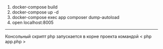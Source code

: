 1. docker-compose build
2. docker-compose up -d
3. docker-compose exec app composer dump-autoload
4. open localhost:8005
___________________________________________________

Консольный скрипт php запускается в корне проекта командой < php app.php >